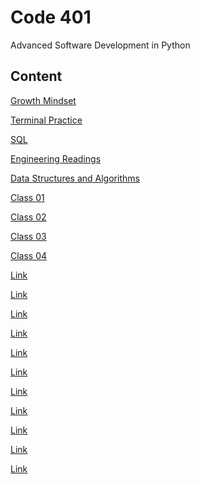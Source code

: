 # Code 401

Advanced Software Development in Python

## Content

[Growth Mindset](../Code-401/growth-mindset.md)

[Terminal Practice](../Code-401/terminal.md)

[SQL](../Code-401/sql.md)

[Engineering Readings](../Code-401/engineer.md)

[Data Structures and Algorithms](../Code-401/data.md)

[Class 01](../Code-401/class-01.md)

[Class 02](../Code-401/class-02.md)

[Class 03](../Code-401/class-03.md)

[Class 04](../Code-401/class-04.md)

[Link]()

[Link]()

[Link]()

[Link]()

[Link]()

[Link]()

[Link]()

[Link]()

[Link]()

[Link]()

[Link]()